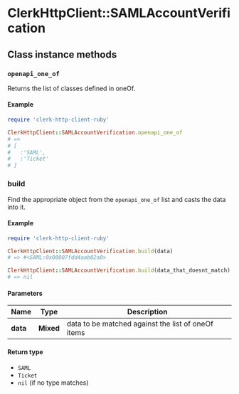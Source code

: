# ClerkHttpClient::SAMLAccountVerification

## Class instance methods

### `openapi_one_of`

Returns the list of classes defined in oneOf.

#### Example

```ruby
require 'clerk-http-client-ruby'

ClerkHttpClient::SAMLAccountVerification.openapi_one_of
# =>
# [
#   :'SAML',
#   :'Ticket'
# ]
```

### build

Find the appropriate object from the `openapi_one_of` list and casts the data into it.

#### Example

```ruby
require 'clerk-http-client-ruby'

ClerkHttpClient::SAMLAccountVerification.build(data)
# => #<SAML:0x00007fdd4aab02a0>

ClerkHttpClient::SAMLAccountVerification.build(data_that_doesnt_match)
# => nil
```

#### Parameters

| Name | Type | Description |
| ---- | ---- | ----------- |
| **data** | **Mixed** | data to be matched against the list of oneOf items |

#### Return type

- `SAML`
- `Ticket`
- `nil` (if no type matches)

